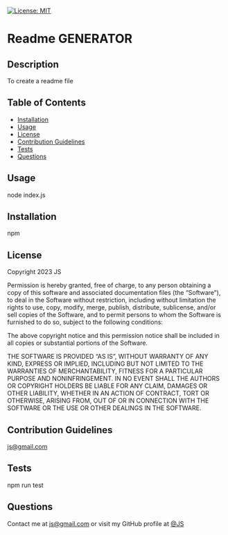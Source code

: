 [![License: MIT](https://img.shields.io/badge/License-MIT-yellow.svg)](https://opensource.org/licenses/MIT)
  # Readme GENERATOR

## Description
To create a readme file

## Table of Contents
- [Installation](#installation)
- [Usage](#usage)
- [License](#license)
- [Contribution Guidelines](#contribution-guidelines)
- [Tests](#tests)
- [Questions](#questions)


## Usage
node index.js

## Installation
npm

## License
Copyright 2023 JS

Permission is hereby granted, free of charge, to any person obtaining a copy of this software and associated documentation files (the “Software”), to deal in the Software without restriction, including without limitation the rights to use, copy, modify, merge, publish, distribute, sublicense, and/or sell copies of the Software, and to permit persons to whom the Software is furnished to do so, subject to the following conditions:

The above copyright notice and this permission notice shall be included in all copies or substantial portions of the Software.

THE SOFTWARE IS PROVIDED “AS IS”, WITHOUT WARRANTY OF ANY KIND, EXPRESS OR IMPLIED, INCLUDING BUT NOT LIMITED TO THE WARRANTIES OF MERCHANTABILITY, FITNESS FOR A PARTICULAR PURPOSE AND NONINFRINGEMENT. IN NO EVENT SHALL THE AUTHORS OR COPYRIGHT HOLDERS BE LIABLE FOR ANY CLAIM, DAMAGES OR OTHER LIABILITY, WHETHER IN AN ACTION OF CONTRACT, TORT OR OTHERWISE, ARISING FROM, OUT OF OR IN CONNECTION WITH THE SOFTWARE OR THE USE OR OTHER DEALINGS IN THE SOFTWARE.

## Contribution Guidelines
js@gmail.com

## Tests
npm run test

## Questions
Contact me at js@gmail.com or visit my GitHub profile at [@JS](https://github.com/js)

